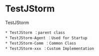 # TestJStorm
TestJStorm
```
* TestJStorm ：parent class
* TestJStorm-Agent ：Used for Startup
* TestJStorm-Comm ：Common Class
* TestJStorm-xxx ：Custom Implementation
```